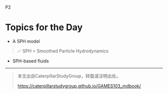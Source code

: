 P2   
# Topics for the Day  

 - A SPH model  

> &#x2705; SPH = Smoothed Particle Hydrodynamics  

 - SPH-based fluids   


---------------------------------------
> 本文出自CaterpillarStudyGroup，转载请注明出处。
>
> https://caterpillarstudygroup.github.io/GAMES103_mdbook/